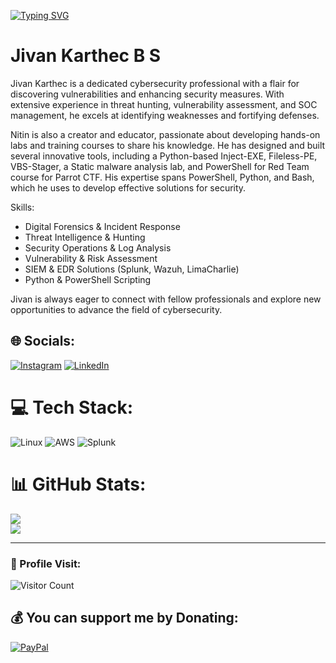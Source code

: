 [![Typing SVG](https://readme-typing-svg.demolab.com?font=Fira+Code&pause=1000&color=00F712&random=false&width=435&lines=Hey%2C+I'm+Jivan+Karthec+)](https://git.io/typing-svg)
 
# Jivan Karthec B S 

Jivan Karthec is a dedicated cybersecurity professional with a flair for discovering vulnerabilities and enhancing security measures. With extensive experience in threat hunting, vulnerability assessment, and SOC management, he excels at identifying weaknesses and fortifying defenses.

Nitin is also a creator and educator, passionate about developing hands-on labs and training courses to share his knowledge. He has designed and built several innovative tools, including a Python-based Inject-EXE, Fileless-PE, VBS-Stager, a Static malware analysis lab, and PowerShell for Red Team course for Parrot CTF. His expertise spans PowerShell, Python, and Bash, which he uses to develop effective solutions for security.

Skills:
- Digital Forensics & Incident Response
- Threat Intelligence & Hunting
- Security Operations & Log Analysis
- Vulnerability & Risk Assessment
- SIEM & EDR Solutions (Splunk, Wazuh, LimaCharlie)
- Python & PowerShell Scripting

Jivan is always eager to connect with fellow professionals and explore new opportunities to advance the field of cybersecurity.

## 🌐 Socials:
[![Instagram](https://img.shields.io/badge/Instagram-%23E4405F.svg?logo=Instagram&logoColor=white)](https://www.instagram.com/ig.__.karthick/) [![LinkedIn](https://img.shields.io/badge/LinkedIn-%230077B5.svg?logo=linkedin&logoColor=white)](https://www.linkedin.com/in/jivan-karthec/)
# 💻 Tech Stack:
![Linux](https://img.shields.io/badge/Linux-FCC624?style=flat&logo=linux&logoColor=black)
![AWS](https://img.shields.io/badge/AWS-232F3E?style=flat&logo=amazon-aws)
![Splunk](https://img.shields.io/badge/Splunk-000000?style=flat&logo=splunk)
# 📊 GitHub Stats:
<!--![](https://github-readme-stats.vercel.app/api?username=scriptkiddieeee&theme=dark&hide_border=false&include_all_commits=true&count_private=false)<br/> -->
![](https://github-readme-streak-stats.herokuapp.com/?user=Jivan-Karthec&theme=dark&hide_border=false)<br/>
![](https://github-readme-stats.vercel.app/api/top-langs/?username=Jivan-Karthec&theme=dark&hide_border=false&include_all_commits=true&count_private=false&layout=compact)

---
### 👤 Profile Visit:
![Visitor Count](https://profile-counter.glitch.me/Jivan-Karthec/count.svg)
  ## 💰 You can support me by Donating:
  [![PayPal](https://img.shields.io/badge/PayPal-00457C?style=for-the-badge&logo=paypal&logoColor=white)](https://www.paypal.me/script126) 

  
